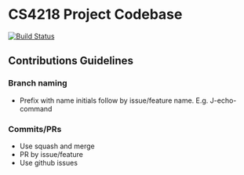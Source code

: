 # CS4218 Project Codebase

[![Build Status](https://www.travis-ci.com/nus-cs4218/cs4218-project-ay2021-s2-2021-team12.svg?token=Xw6nHZzuJ4sB4zSroK2t&branch=main)](https://www.travis-ci.com/nus-cs4218/cs4218-project-ay2021-s2-2021-team12)

## Contributions Guidelines

### Branch naming

- Prefix with name initials follow by issue/feature name. E.g. J-echo-command

### Commits/PRs

- Use squash and merge
- PR by issue/feature
- Use github issues
